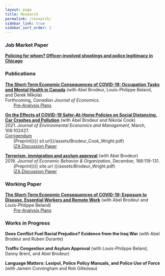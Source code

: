 ```yaml
---
layout: page
title: Research
permalink: /research/
sidebar_link: true
sidebar_sort_order: 2
---
```

### Job Market Paper  
[**Policing for whom? Officer-involved shootings and police legitimacy in Chicago**]({{site.url}}/assets/wright_jmp.pdf)


### Publications
[**The Short-Term Economic Consequences of COVID-19: Occupation Tasks and Mental Health in Canada**](http://ftp.iza.org/dp13254.pdf) (with Abel Brodeur, Louis-Philippe Beland, and Derek Mikola)  
Forthcoming, *Canadian Journal of Economics*.  
&nbsp;&nbsp;&nbsp;&nbsp;&nbsp;&nbsp; [Pre-Analysis Plans](https://osf.io/7gujs/)  

[**On the Effects of COVID-19 Safer-At-Home Policies on Social Distancing, Car Crashes and Pollution**](https://www.sciencedirect.com/science/article/pii/S0095069621000103) (with Abel Brodeur and Nikolai Cook)  
2021\. *Journal of Environmental Economics and Management*, March, 106:102427.  
[Corrigendum]({{site.url}}/assets/JEEM_Corrigendum.pdf)  
&nbsp;&nbsp;&nbsp;&nbsp;&nbsp;&nbsp; [Preprint]({{ sit.url}}/assets/Brodeur_Cook_Wright.pdf)  
&nbsp;&nbsp;&nbsp;&nbsp;&nbsp;&nbsp; [IZA Discussion Paper](http://ftp.iza.org/dp13255.pdf)  

[**Terrorism, immigration and asylum approval**](https://www.sciencedirect.com/science/article/pii/S0167268119303099) (with Abel Brodeur)  
2019\. *Journal of Economic Behavior & Organization*, December, 168:119-131.  
&nbsp;&nbsp;&nbsp;&nbsp;&nbsp;&nbsp; [Preprint]({{ site.url }}/assets/Brodeur_Wright.pdf)  
&nbsp;&nbsp;&nbsp;&nbsp;&nbsp;&nbsp; [IZA Discussion Paper](http://ftp.iza.org/dp12635.pdf)  

### Working Paper
[**The Short-Term Economic Consequences of COVID-19: Exposure to Disease, Essential Workers and Remote Work**](http://ftp.iza.org/dp13159.pdf) (with Abel Brodeur and Louis-Philippe Beland)  
&nbsp;&nbsp;&nbsp;&nbsp;&nbsp;&nbsp; [Pre-Analysis Plans](https://osf.io/c28t5/)  

### Works in Progress
**Does Conflict Fuel Racial Prejudice? Evidence from the Iraq War** (with Abel Brodeur and Ruben Durante)  

**Traffic Congestion and Asylum Approval** (with Louis-Philippe Beland, Danny Brent, and Abel Brodeur)  

**Language Matters: Lexipol, Police Policy Manuals, and Police Use of Force** (with Jamein Cunningham and Rob Gillezeau)  

